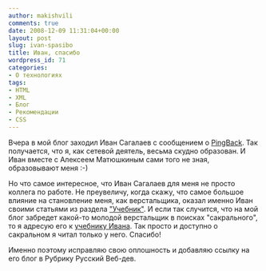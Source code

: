 ```yaml
---
author: makishvili
comments: true
date: 2008-12-09 11:31:04+00:00
layout: post
slug: ivan-spasibo
title: Иван, спасибо
wordpress_id: 71
categories:
- О технологиях
tags:
- HTML
- XML
- Блог
- Рекомендации
- СSS
---
```


Вчера в мой блог заходил Иван Сагалаев с сообщением о [PingBack](http://softwaremaniacs.org/blog/2005/05/18/pingback-rules/). Так получается, что я, как сетевой деятель, весьма скудно образован. И Иван вместе с Алексеем Матюшкиным сами того не зная, образовывают меня :-)

Но что самое интересное, что Иван Сагалаев для меня не просто коллега по работе. Не преувеличу, когда скажу, что самое большое влияние на становление меня, как верстальщика, оказал именно Иван своими статьями из раздела ["Учебник"](http://softwaremaniacs.org/blog/category/web/primer/). И если так случится, что на мой блог забредет какой-то молодой верстальщик в поисках "сакрального", то я адресую его к [учебнику Ивана](http://softwaremaniacs.org/blog/category/web/primer/). Так просто и доступно о сакральном я читал только у него. Спасибо!

Именно поэтому исправляю свою оплошность и добавляю ссылку на его блог в Рубрику Русский Веб-дев.
